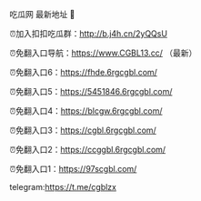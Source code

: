 吃瓜网 最新地址 👋 

⏰加入扣扣吃瓜群：http://b.j4h.cn/2yQQsU

⏰免翻入口导航：https://www.CGBL13.cc/  （最新）

⏰免翻入口6：https://fhde.6rgcgbl.com/

⏰免翻入口5：https://5451846.6rgcgbl.com/

⏰免翻入口4：https://blcgw.6rgcgbl.com/

⏰免翻入口3：https://cgbl.6rgcgbl.com/

⏰免翻入口2：https://ccggbl.6rgcgbl.com/

⏰免翻入口1：https://97scgbl.com/

telegram:https://t.me/cgblzx


